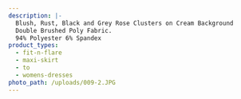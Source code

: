 ```yaml
---
description: |-
  Blush, Rust, Black and Grey Rose Clusters on Cream Background 
  Double Brushed Poly Fabric.
  94% Polyester 6% Spandex
product_types:
  - fit-n-flare
  - maxi-skirt
  - to
  - womens-dresses
photo_path: /uploads/009-2.JPG
---
```

